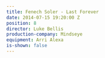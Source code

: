 ```yaml
---
title: Fenech Soler - Last Forever
date: 2014-07-15 19:20:00 Z
position: 8
director: Luke Bellis
production-company: Mindseye
equipment: Arri Alexa
is-shown: false
---
```


